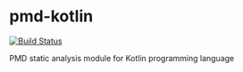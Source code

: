 pmd-kotlin
======================
[![Build Status](https://travis-ci.org/jk1/pmd-kotlin.png?branch=master)](https://travis-ci.org/jk1/pmd-kotlin)

PMD static analysis module for Kotlin programming language
